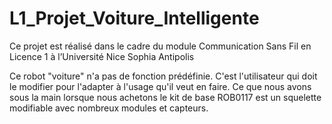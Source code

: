 # L1_Projet_Voiture_Intelligente
Ce projet est réalisé dans le cadre du module Communication Sans Fil en Licence 1 à l’Université Nice Sophia Antipolis

Ce robot "voiture" n'a pas de fonction prédéfinie. C'est l'utilisateur qui doit le modifier pour l'adapter à l'usage qu'il veut en faire. Ce que nous avons sous la main lorsque nous achetons le kit de base ROB0117 est un squelette modifiable avec nombreux modules et capteurs.
